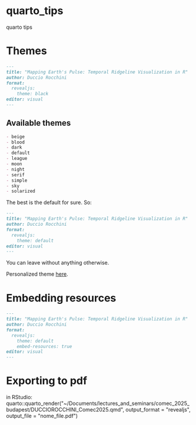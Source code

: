 # quarto_tips
quarto tips

# Themes

``` markdown
---
title: "Mapping Earth's Pulse: Temporal Ridgeline Visualization in R"
author: Duccio Rocchini
format: 
  revealjs:
    theme: black
editor: visual
---
```

## Available themes

``` md
- beige
- blood
- dark
- default
- league
- moon
- night
- serif
- simple
- sky
- solarized
```
The best is the default for sure. So:

``` md
---
title: "Mapping Earth's Pulse: Temporal Ridgeline Visualization in R"
author: Duccio Rocchini
format: 
  revealjs:
    theme: default
editor: visual
---
```

You can leave without anything otherwise.

Personalized theme [here](https://quarto.org/docs/presentations/revealjs/themes.html).

# Embedding resources

``` md
---
title: "Mapping Earth's Pulse: Temporal Ridgeline Visualization in R"
author: Duccio Rocchini
format: 
  revealjs:
    theme: default
    embed-resources: true
editor: visual
---
```

# Exporting to pdf
in RStudio:
 quarto::quarto_render("~/Documents/lectures_and_seminars/comec_2025_budapest/DUCCIOROCCHINI_Comec2025.qmd", output_format = "revealjs", output_file = "nome_file.pdf")

